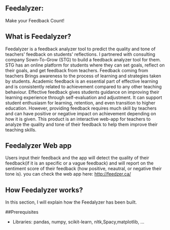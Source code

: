 ## Feedalyzer:
Make your Feedback Count!


## What is Feedalyzer?
Feedalyzer is a feedback analyzer tool to predict the quality and tone of teachers' feedback on students' reflections. 
I partnered with consulting company Sown-To-Grow (STG) to build a feedback analyzer tool for them. STG has an online platform for students where they can set goals, reflect on their goals, and get feedback from teachers. Feedback coming from teachers Brings awareness to the process of learning and strategies taken by students. Academic feedback is an essential part of effective learning and is consistently related to achievement compared to any other teaching behaviour. Effective feedback gives students guidance on improving their learning experience through self-evaluation and adjustment. It can support student enthusiasm for learning, retention, and even transition to higher education. 
However, providing feedback requires much skill by teachers and can have positive or negative impact on achievement depending on how it is given.
This product is an interactive web-app for teachers to analyze the quality and tone of their feedback to help them improve their teaching skills.


## Feedalyzer Web app
Users input their feedback and the app will detect the quality of their feedback(if it is an specific or a vague feedback) and will report on the sentiment score of their feedback (how positive, neautral, or negative their tone is). 
you can check the web app here: http://feedzer.ca/

## How Feedalyzer works?
In this section,  I will explain how the Feedalyzer has been built. 



 
 







##Prerequisites
* Libraries: pandas, numpy, scikit-learn, nltk,Spacy,matplotlib, ...
